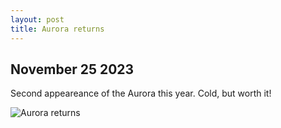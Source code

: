 ```yaml
---
layout: post
title: Aurora returns
---
```

## November 25 2023
<p>Second appeareance of the Aurora this year. Cold, but worth it!</p>
<img src="/assets/images/blog/aurora-essex-nov25.jpg" alt="Aurora returns">

